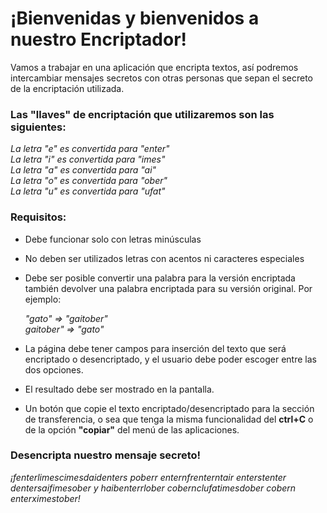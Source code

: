 # ¡Bienvenidas y bienvenidos a nuestro Encriptador!

Vamos a trabajar en una aplicación que encripta textos, así podremos intercambiar mensajes secretos con otras personas que sepan el secreto de la encriptación utilizada.

### **Las "llaves" de encriptación que utilizaremos son las siguientes:**

*La letra "e" es convertida para "enter"*  
*La letra "i" es convertida para "imes"*  
*La letra "a" es convertida para "ai"*  
*La letra "o" es convertida para "ober"*  
*La letra "u" es convertida para "ufat"*  

### **Requisitos:**

+ Debe funcionar solo con letras minúsculas  
+ No deben ser utilizados letras con acentos ni caracteres especiales  
+ Debe ser posible convertir una palabra para la versión encriptada también devolver una palabra encriptada para su versión original. Por ejemplo:  

    *"gato" => "gaitober"*  
    *gaitober" => "gato"*

+ La página debe tener campos para inserción del texto que será encriptado o desencriptado, y el usuario debe poder escoger entre las dos opciones.  
+ El resultado debe ser mostrado en la pantalla.  
+ Un botón que copie el texto encriptado/desencriptado para la sección de transferencia, o sea que tenga la misma funcionalidad del **ctrl+C** o de la opción **"copiar"** del menú de las aplicaciones.  

### **Desencripta nuestro mensaje secreto!**

*¡fenterlimescimesdaidenters poberr enternfrenterntair enterstenter dentersaifimesober y haibenterrlober cobernclufatimesdober cobern enterximestober!*